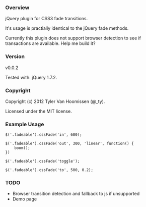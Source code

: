 ### Overview
jQuery plugin for CSS3 fade transitions.

It's usage is practially identical to the jQuery
fade methods.

Currently this plugin does not support browser
detection to see if transactions are available.
Help me build it?


### Version
v0.0.2

Tested with: jQuery 1.7.2.


### Copyright

Copyright (c) 2012 Tyler Van Hoomissen (@_ty).

Licensed under the MIT license.


### Example Usage

    $('.fadeable').cssFade('in', 600);

    $('.fadeable').cssFade('out', 300, 'linear', function() {
        boom();
    })

    $('.fadeable').cssFade('toggle');

    $('.fadeable').cssFade('to', 500, 0.2);
    
### TODO

* Browser transition detection and fallback to js if unsupported
* Demo page